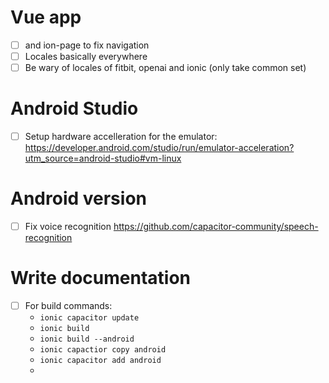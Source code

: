 # Vue app
- [ ] and ion-page to fix navigation
- [ ] Locales basically everywhere
- [ ] Be wary of locales of fitbit, openai and ionic (only take common set)

# Android Studio
- [ ] Setup hardware accelleration for the emulator: <https://developer.android.com/studio/run/emulator-acceleration?utm_source=android-studio#vm-linux>


# Android version
- [ ] Fix voice recognition <https://github.com/capacitor-community/speech-recognition>

# Write documentation
- [ ] For build commands:
  - `ionic capacitor update`
  - `ionic build`
  - `ionic build --android`
  - `ionic capactior copy android`
  - `ionic capacitor add android`
  - 